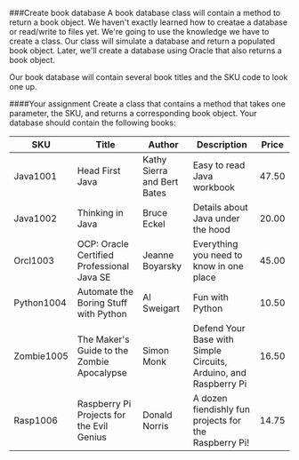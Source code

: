###Create book database
A book database class will contain a method to return a book object. We haven't exactly learned how to creatae a database or read/write to files yet. We're going to use the knowledge we have to create a class. Our class will simulate a database and return a populated book object. Later, we'll create a database using Oracle that also returns a book object.

Our book database will contain several book titles and the SKU code to look one up. 

####Your assignment
Create a class that contains a method that takes one parameter, the SKU, and returns a corresponding book object. Your database should contain the following books:

|**SKU**|**Title**|**Author**|**Description**|**Price**|
|--|--|--|--|--|
|Java1001|Head First Java |Kathy Sierra and Bert Bates|Easy to read Java workbook|47.50|
|Java1002|Thinking in Java |Bruce Eckel|Details about Java under the hood|20.00|
|Orcl1003|OCP: Oracle Certified Professional Java SE |Jeanne Boyarsky|Everything you need to know in one place|45.00|
|Python1004|Automate the Boring Stuff with Python |Al Sweigart|Fun with Python|10.50|
|Zombie1005|The Maker's Guide to the Zombie Apocalypse|Simon Monk|Defend Your Base with Simple Circuits, Arduino, and Raspberry Pi|16.50|
|Rasp1006|Raspberry Pi Projects for the Evil Genius |Donald Norris|A dozen fiendishly fun projects for the Raspberry Pi!|14.75|





